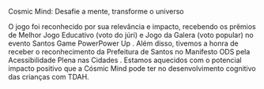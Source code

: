 Cosmic Mind: Desafie a mente, transforme o universo

O jogo foi reconhecido por sua relevância e impacto, recebendo os prêmios de Melhor Jogo Educativo (voto do júri) e Jogo da Galera (voto popular) no evento Santos Game PowerPower Up . 
Além disso, tivemos a honra de receber o reconhecimento da Prefeitura de Santos no Manifesto ODS pela Acessibilidade Plena nas Cidades .
Estamos aquecidos com o potencial impacto positivo que a Cósmic Mind pode ter no desenvolvimento cognitivo das crianças com TDAH.
